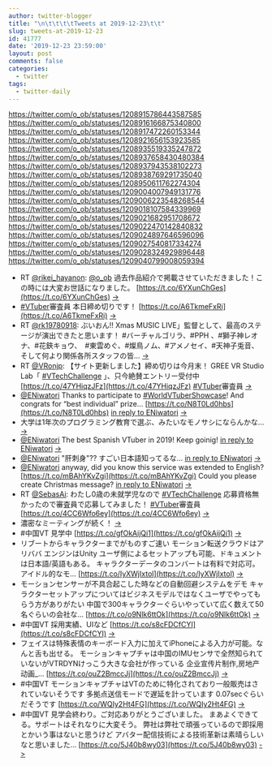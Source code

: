 ```yaml
---
author: twitter-blogger
title: "\n\t\t\t\tTweets at 2019-12-23\t\t"
slug: tweets-at-2019-12-23
id: 41777
date: '2019-12-23 23:59:00'
layout: post
comments: false
categories:
  - twitter
tags:
  - twitter-daily
---
```


https://twitter.com/o_ob/statuses/1208915786443587585 https://twitter.com/o_ob/statuses/1208916166875340800 https://twitter.com/o_ob/statuses/1208917472260153344 https://twitter.com/o_ob/statuses/1208921656153923585 https://twitter.com/o_ob/statuses/1208935519335247872 https://twitter.com/o_ob/statuses/1208937658430480384 https://twitter.com/o_ob/statuses/1208937943538102273 https://twitter.com/o_ob/statuses/1208938769291735040 https://twitter.com/o_ob/statuses/1208950611762274304 https://twitter.com/o_ob/statuses/1209004007949131776 https://twitter.com/o_ob/statuses/1209006223548268544 https://twitter.com/o_ob/statuses/1209018107584339969 https://twitter.com/o_ob/statuses/1209021682951708672 https://twitter.com/o_ob/statuses/1209022470142840832 https://twitter.com/o_ob/statuses/1209024897646596096 https://twitter.com/o_ob/statuses/1209027540817334274 https://twitter.com/o_ob/statuses/1209028324929896448 https://twitter.com/o_ob/statuses/1209040799008059394  

*   RT [@rikei_hayanon](https://twitter.com/rikei_hayanon): [@o_ob](https://twitter.com/o_ob) 過去作品紹介で掲載させていただきました！この時には大変お世話になりました。 [https://t.co/6YXunChGes](https://t.co/6YXunChGes) [->](https://twitter.com/o_ob/statuses/1208915786443587585)
*   [#VTuber](https://twitter.com/search?q=%23VTuber&src=hash)審査員 本日締め切りです！ [https://t.co/A6TkmeFxRi](https://t.co/A6TkmeFxRi) [->](https://twitter.com/o_ob/statuses/1208916166875340800)
*   RT [@rk19780918](https://twitter.com/rk19780918): ぶいおん!! Xmas MUSIC LIVE」監督として、最高のステージが演出できたと思います！ #バーチャルゴリラ、#PPH 、#獅子神レオナ、#花鋏キョウ、　#東雲めぐ、#燦鳥ノム、#アメノセイ、#天神子兎音、そして何より関係各所スタッフの皆… [->](https://twitter.com/o_ob/statuses/1208917472260153344)
*   RT [@VRonjp](https://twitter.com/VRonjp): 【サイト更新しました】締め切りは今月末！ GREE VR Studio Lab「 [#VTechChallenge](https://twitter.com/search?q=%23VTechChallenge&src=hash) 」、只今絶賛エントリー受付中 [https://t.co/47YHiqzJFz](https://t.co/47YHiqzJFz) [#VTuber](https://twitter.com/search?q=%23VTuber&src=hash)審査員 [->](https://twitter.com/o_ob/statuses/1208921656153923585)
*   [@ENiwatori](https://twitter.com/ENiwatori) Thanks to participate to [#WorldVTuberShowcase](https://twitter.com/search?q=%23WorldVTuberShowcase&src=hash)! And congrats for “best individual” prize… [https://t.co/N8T0Ld0hbs](https://t.co/N8T0Ld0hbs) [in reply to ENiwatori](https://twitter.com/ENiwatori/statuses/1208931422813270017) [->](https://twitter.com/o_ob/statuses/1208935519335247872)
*   大学は1年次のプログラミング教育で選ぶ、みたいなモノサシにならんかな… [->](https://twitter.com/o_ob/statuses/1208937658430480384)
*   [@ENiwatori](https://twitter.com/ENiwatori) The best Spanish VTuber in 2019! Keep goinig! [in reply to ENiwatori](https://twitter.com/ENiwatori/statuses/1208936929615654914) [->](https://twitter.com/o_ob/statuses/1208937943538102273)
*   [@ENiwatori](https://twitter.com/ENiwatori) "肝刺身"?? すごい日本語知ってるな… [in reply to ENiwatori](https://twitter.com/ENiwatori/statuses/1208937949968162816) [->](https://twitter.com/o_ob/statuses/1208938769291735040)
*   [@ENiwatori](https://twitter.com/ENiwatori) anyway, did you know this service was extended to English? [https://t.co/mBAhYKvZgi](https://t.co/mBAhYKvZgi) Could you please create Christmas message? [in reply to ENiwatori](https://twitter.com/ENiwatori/statuses/1208939192153182209) [->](https://twitter.com/o_ob/statuses/1208950611762274304)
*   RT [@SebasAi](https://twitter.com/SebasAi): わたし0歳の未就学児なので [#VTechChallenge](https://twitter.com/search?q=%23VTechChallenge&src=hash) 応募資格無かったので審査員で応募してみました！ [#VTuber](https://twitter.com/search?q=%23VTuber&src=hash)審査員 [https://t.co/4CC6Wfo6ey](https://t.co/4CC6Wfo6ey) [->](https://twitter.com/o_ob/statuses/1209004007949131776)
*   濃密なミーティングが続く！ [->](https://twitter.com/o_ob/statuses/1209006223548268544)
*   #中国VT 見学中 [https://t.co/gfOkAijQi1](https://t.co/gfOkAijQi1) [->](https://twitter.com/o_ob/statuses/1209018107584339969)
*   リブートからキャラクターまでがものすご速い モーション転送クラウドはアリババ エンジンはUnity ユーザ側によるセットアップも可能、ドキュメントは日本語/英語もある。 キャラクターデータのコンバートは有料で対応可。アイドル的なモ… [https://t.co/IyXWjIxtol](https://t.co/IyXWjIxtol) [->](https://twitter.com/o_ob/statuses/1209021682951708672)
*   モーションセンサーが不具合起こした時などの自動回避システムをデモ キャラクターセットアップについてはビジネスモデルではなくユーザでやってもらう方がありがたい 中国で300キャラクターぐらいやっていて広く数えて50名ぐらいの会社な… [https://t.co/o9Nlk6ttOk](https://t.co/o9Nlk6ttOk) [->](https://twitter.com/o_ob/statuses/1209022470142840832)
*   #中国VT 採用実績、UIなど [https://t.co/s8cFDCfCYI](https://t.co/s8cFDCfCYI) [->](https://twitter.com/o_ob/statuses/1209024897646596096)
*   フェイスは特殊表情のキーボード入力に加えてiPhoneによる入力が可能。なんと舌も出せる。 モーションキャプチャは中国のIMUセンサで全然知られていないがVTRDYNけっこう大きな会社が作っている 企业宣传片制作,房地产动画_… [https://t.co/ouZ2BmccJj](https://t.co/ouZ2BmccJj) [->](https://twitter.com/o_ob/statuses/1209027540817334274)
*   #中国VT モーションキャプチャはVTのために特化されており一般販売はされていないそうです 多拠点送信モードで遅延を計っています 0.07secぐらいだそうです [https://t.co/WQIy2Ht4FG](https://t.co/WQIy2Ht4FG) [->](https://twitter.com/o_ob/statuses/1209028324929896448)
*   #中国VT 見学会終わり。ご対応ありがとうございました。 まあよくできてる。サポートはそれなりに大変そう。 弊社は弊社で頑張っているので即採用とかいう事はないと思うけど アバター配信技術による技術革新は素晴らしいなと思いました… [https://t.co/5J40b8wy03](https://t.co/5J40b8wy03) [->](https://twitter.com/o_ob/statuses/1209040799008059394)